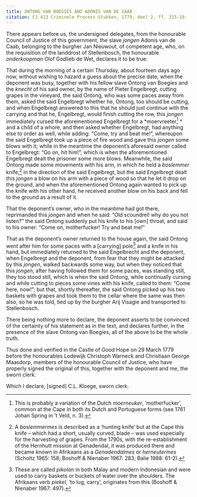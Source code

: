 ```yaml
---
title: ONTONG VAN BOEGIES AND ADONIS VAN DE CAAB
citation: CJ 413 Criminele Process Stukken, 1779, deel 2, ff. 315-19.
---
```


There appears before us, the undersigned delegates, from the honourable Council of Justice of this government, the slave *jongen* Adonis van de Caab, belonging to the burgher Jan Nieuwout, of competent age, who, on the requisition of the landdrost of Stellenbosch, the honourable *onderkoopman* Olof Godlieb de Wet, declares it to be true:

That during the morning of a certain Thursday, about fourteen days ago now, without wishing to hazard a guess about the precise date, when the deponent was busy, together with his fellow slave Ontong van Boegies and the *knecht* of his said owner, by the name of Pieter Engelbregt, cutting grapes in the vineyard, the said Ontong, who was some paces away from them, asked the said Engelbregt whether he, Ontong, too should be cutting, and when Engelbregt answered to this that he should just continue with the carrying and that he, Engelbregt, would finish cutting the row, this *jongen* immediately cursed the aforementioned Engelbregt for a *moervreeter[^1] * and a child of a whore, and then asked whether Engelbregt, had anything else to order as well, while adding: “Come, try and beat me!”, whereupon the said Engelbregt took up a piece of fire wood and gave this *jongen* some blows with it; while in the meantime the deponent’s aforesaid owner called to Engelbregt: “Go on, hit him!”, which is when the aforementioned Engelbregt dealt the prisoner some more blows. Meanwhile, the said Ontong made some movements with his arm, in which he held a *boslemmer* knife,[^2] in the direction of the said Engelbregt, but the said Engelbregt dealt this *jongen* a blow on his arm with a piece of wood so that he let it drop on the ground, and when the aforementioned Ontong again wanted to pick up the knife with his other hand, he received another blow on his back and fell to the ground as a result of it.

That the deponent’s owner, who in the meantime had got there, reprimanded this *jongen* and when he said: “Old scoundrel! why do you not listen?” the said Ontong suddenly put his knife to his \[own\] throat, and said to his owner: “Come on, motherfucker! Try and beat me!”

That as the deponent’s owner returned to the house again, the said Ontong went after him for some paces with a \[carrying\] pole[^3] and a knife in his hand, but immediately returned to the said Engelbrecht and the deponent, when Engelbregt and the deponent, from fear that they might be attacked by this *jongen*, walked backwards some way, but when they noticed that this *jongen*, after having followed them for some paces, was standing still, they too stood still, which is when the said Ontong, while continually cursing and while cutting to pieces some vines with his knife, called to them: “Come here, now!”; but that, shortly thereafter, the said Ontong picked up his two baskets with grapes and took them to the cellar where the same was then also, so he was told, tied up by the burgher Arij Visagie and transported to Stellenbosch.

There being nothing more to declare, the deponent asserts to be convinced of the certainty of his statement as in the text, and declares further, in the presence of the slave Ontong van Boegies, all of the above to be the whole truth.

Thus done and verified in the Castle of Good Hope on 29 March 1779 before the honourables Lodewijk Christoph Warneck and Christiaan George Maasdorp, members of the honourable Council of Justice, who have properly signed the original of this, together with the deponent and me, the sworn clerk.

Which I declare, \[signed\] C.L. Kloege, sworn clerk.

[^1]: This is probably a variation of the Dutch *moerneuker*, ‘motherfucker’, common at the Cape in both its Dutch and Portuguese forms (see 1761 Johan Spring in ’t Veld, n. 3).

[^2]: A *boslemmermes* is described as a ‘hunting knife’ but at the Cape this knife – which had a short, usually curved, blade – was used especially for the harvesting of grapes. From the 1790s, with the re-establishment of the Hernhutt mission at Genadendal, it was produced there and became known in Afrikaans as a *Genadendalmes* or *herneutermes* (Scholtz 1965: 158; Boshoff & Nienaber 1967: 283; Balie 1988: 61-2).

[^3]: These are called *pikolan* in both Malay and modern Indonesian and were used to carry baskets or buckets of water over the shoulders. The Afrikaans verb *piekel*, ‘to lug, carry’, originates from this (Boshoff & Nienaber 1967: 497).